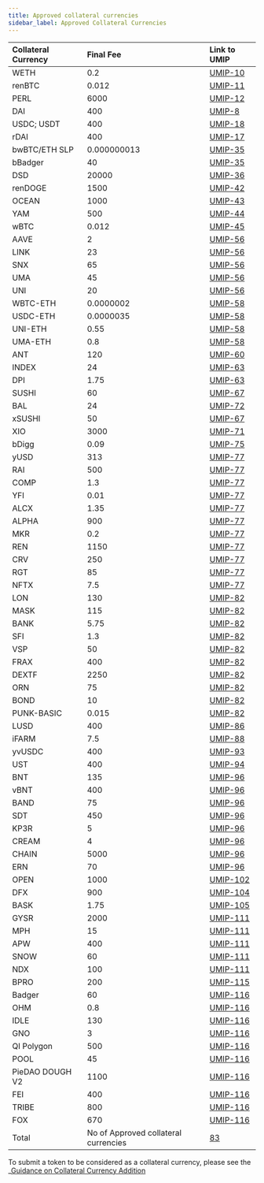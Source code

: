 ```yaml
---
title: Approved collateral currencies
sidebar_label: Approved Collateral Currencies
---
```


|Collateral Currency| Final Fee | Link to UMIP|
|:-------| :-----------| :-----------|
|WETH| 0.2 |  [UMIP-10](https://github.com/UMAprotocol/UMIPs/blob/master/UMIPs/umip-10.md)
|renBTC| 0.012 |  [UMIP-11](https://github.com/UMAprotocol/UMIPs/blob/master/UMIPs/umip-11.md)
|PERL| 6000 | [UMIP-12](https://github.com/UMAprotocol/UMIPs/blob/master/UMIPs/umip-12.md)
|DAI| 400 | [UMIP-8](https://github.com/UMAprotocol/UMIPs/blob/master/UMIPs/umip-8.md)
|USDC; USDT| 400 | [UMIP-18](https://github.com/UMAprotocol/UMIPs/blob/master/UMIPs/umip-18.md)
|rDAI| 400 | [UMIP-17](https://github.com/UMAprotocol/UMIPs/blob/master/UMIPs/umip-17.md)
|bwBTC/ETH SLP| 0.000000013 | [UMIP-35](https://github.com/UMAprotocol/UMIPs/blob/master/UMIPs/umip-35.md)
|bBadger| 40 | [UMIP-35](https://github.com/UMAprotocol/UMIPs/blob/master/UMIPs/umip-35.md)
|DSD| 20000 | [UMIP-36](https://github.com/UMAprotocol/UMIPs/blob/master/UMIPs/umip-36.md)
|renDOGE| 1500 | [UMIP-42](https://github.com/UMAprotocol/UMIPs/blob/master/UMIPs/umip-42.md)
|OCEAN| 1000 | [UMIP-43](https://github.com/UMAprotocol/UMIPs/blob/master/UMIPs/umip-43.md)
|YAM| 500 | [UMIP-44](https://github.com/UMAprotocol/UMIPs/blob/master/UMIPs/umip-44.md)
|wBTC| 0.012 | [UMIP-45](https://github.com/UMAprotocol/UMIPs/blob/master/UMIPs/umip-45.md)
|AAVE| 2 | [UMIP-56](https://github.com/UMAprotocol/UMIPs/blob/master/UMIPs/umip-56.md)
|LINK| 23 | [UMIP-56](https://github.com/UMAprotocol/UMIPs/blob/master/UMIPs/umip-56.md)
|SNX| 65 | [UMIP-56](https://github.com/UMAprotocol/UMIPs/blob/master/UMIPs/umip-56.md)
|UMA| 45 | [UMIP-56](https://github.com/UMAprotocol/UMIPs/blob/master/UMIPs/umip-56.md)
|UNI| 20 | [UMIP-56](https://github.com/UMAprotocol/UMIPs/blob/master/UMIPs/umip-56.md)
|WBTC-ETH| 0.0000002 | [UMIP-58](https://github.com/UMAprotocol/UMIPs/blob/master/UMIPs/umip-58.md)
|USDC-ETH| 0.0000035 | [UMIP-58](https://github.com/UMAprotocol/UMIPs/blob/master/UMIPs/umip-58.md)
|UNI-ETH| 0.55 | [UMIP-58](https://github.com/UMAprotocol/UMIPs/blob/master/UMIPs/umip-58.md)
|UMA-ETH| 0.8 | [UMIP-58](https://github.com/UMAprotocol/UMIPs/blob/master/UMIPs/umip-58.md)
|ANT| 120 | [UMIP-60](https://github.com/UMAprotocol/UMIPs/blob/master/UMIPs/umip-60.md)
|INDEX| 24 | [UMIP-63](https://github.com/UMAprotocol/UMIPs/blob/master/UMIPs/umip-63.md)
|DPI| 1.75 | [UMIP-63](https://github.com/UMAprotocol/UMIPs/blob/master/UMIPs/umip-63.md)
|SUSHI| 60 | [UMIP-67](https://github.com/UMAprotocol/UMIPs/blob/master/UMIPs/umip-67.md)
|BAL| 24 |[UMIP-72](https://github.com/UMAprotocol/UMIPs/blob/master/UMIPs/umip-72.md)
|xSUSHI| 50 | [UMIP-67](https://github.com/UMAprotocol/UMIPs/blob/master/UMIPs/umip-67.md)
|XIO| 3000 | [UMIP-71](https://github.com/UMAprotocol/UMIPs/blob/master/UMIPs/umip-70.md)
|bDigg| 0.09 | [UMIP-75](https://github.com/UMAprotocol/UMIPs/blob/master/UMIPs/umip-75.md)
|yUSD| 313 | [UMIP-77](https://github.com/UMAprotocol/UMIPs/blob/master/UMIPs/umip-77.md)
|RAI| 500 | [UMIP-77](https://github.com/UMAprotocol/UMIPs/blob/master/UMIPs/umip-77.md)
|COMP| 1.3 | [UMIP-77](https://github.com/UMAprotocol/UMIPs/blob/master/UMIPs/umip-77.md)
|YFI| 0.01 | [UMIP-77](https://github.com/UMAprotocol/UMIPs/blob/master/UMIPs/umip-77.md)
|ALCX| 1.35 | [UMIP-77](https://github.com/UMAprotocol/UMIPs/blob/master/UMIPs/umip-77.md)
|ALPHA| 900 | [UMIP-77](https://github.com/UMAprotocol/UMIPs/blob/master/UMIPs/umip-77.md)
|MKR| 0.2 | [UMIP-77](https://github.com/UMAprotocol/UMIPs/blob/master/UMIPs/umip-77.md)
|REN| 1150 | [UMIP-77](https://github.com/UMAprotocol/UMIPs/blob/master/UMIPs/umip-77.md)
|CRV| 250 | [UMIP-77](https://github.com/UMAprotocol/UMIPs/blob/master/UMIPs/umip-77.md)
|RGT| 85 | [UMIP-77](https://github.com/UMAprotocol/UMIPs/blob/master/UMIPs/umip-77.md)
|NFTX| 7.5 | [UMIP-77](https://github.com/UMAprotocol/UMIPs/blob/master/UMIPs/umip-77.md)
|LON| 130 | [UMIP-82](https://github.com/UMAprotocol/UMIPs/blob/master/UMIPs/umip-82.md)
|MASK| 115 | [UMIP-82](https://github.com/UMAprotocol/UMIPs/blob/master/UMIPs/umip-82.md)
|BANK| 5.75 | [UMIP-82](https://github.com/UMAprotocol/UMIPs/blob/master/UMIPs/umip-82.md)
|SFI| 1.3 | [UMIP-82](https://github.com/UMAprotocol/UMIPs/blob/master/UMIPs/umip-82.md)
|VSP| 50 | [UMIP-82](https://github.com/UMAprotocol/UMIPs/blob/master/UMIPs/umip-82.md)
|FRAX| 400 | [UMIP-82](https://github.com/UMAprotocol/UMIPs/blob/master/UMIPs/umip-82.md)
|DEXTF| 2250 | [UMIP-82](https://github.com/UMAprotocol/UMIPs/blob/master/UMIPs/umip-82.md)
|ORN| 75 | [UMIP-82](https://github.com/UMAprotocol/UMIPs/blob/master/UMIPs/umip-82.md)
|BOND| 10 | [UMIP-82](https://github.com/UMAprotocol/UMIPs/blob/master/UMIPs/umip-82.md)
|PUNK-BASIC| 0.015| [UMIP-82](https://github.com/UMAprotocol/UMIPs/blob/master/UMIPs/umip-82.md)
|LUSD| 400 | [UMIP-86](https://github.com/UMAprotocol/UMIPs/blob/master/UMIPs/umip-86.md)
|iFARM| 7.5 | [UMIP-88](https://github.com/UMAprotocol/UMIPs/blob/master/UMIPs/umip-88.md)
|yvUSDC| 400 | [UMIP-93](https://github.com/UMAprotocol/UMIPs/blob/master/UMIPs/umip-93.md)
|UST| 400 | [UMIP-94](https://github.com/UMAprotocol/UMIPs/blob/master/UMIPs/umip-94.md)
|BNT| 135 | [UMIP-96](https://github.com/UMAprotocol/UMIPs/blob/master/UMIPs/umip-96.md)
|vBNT| 400 | [UMIP-96](https://github.com/UMAprotocol/UMIPs/blob/master/UMIPs/umip-96.md)
|BAND| 75 | [UMIP-96](https://github.com/UMAprotocol/UMIPs/blob/master/UMIPs/umip-96.md)
|SDT| 450 | [UMIP-96](https://github.com/UMAprotocol/UMIPs/blob/master/UMIPs/umip-96.md)
|KP3R| 5 | [UMIP-96](https://github.com/UMAprotocol/UMIPs/blob/master/UMIPs/umip-96.md)
|CREAM| 4 | [UMIP-96](https://github.com/UMAprotocol/UMIPs/blob/master/UMIPs/umip-96.md)
|CHAIN| 5000 | [UMIP-96](https://github.com/UMAprotocol/UMIPs/blob/master/UMIPs/umip-96.md)
|ERN| 70 | [UMIP-96](https://github.com/UMAprotocol/UMIPs/blob/master/UMIPs/umip-96.md)
|OPEN| 1000 | [UMIP-102](https://github.com/UMAprotocol/UMIPs/blob/master/UMIPs/umip-102.md)
|DFX| 900 | [UMIP-104](https://github.com/UMAprotocol/UMIPs/blob/master/UMIPs/umip-104.md)
|BASK| 1.75 | [UMIP-105](https://github.com/UMAprotocol/UMIPs/blob/master/UMIPs/umip-105.md)
|GYSR| 2000 | [UMIP-111](https://github.com/UMAprotocol/UMIPs/blob/master/UMIPs/umip-111.md)
|MPH| 15 | [UMIP-111](https://github.com/UMAprotocol/UMIPs/blob/master/UMIPs/umip-111.md)
|APW| 400 | [UMIP-111](https://github.com/UMAprotocol/UMIPs/blob/master/UMIPs/umip-111.md)
|SNOW| 60 | [UMIP-111](https://github.com/UMAprotocol/UMIPs/blob/master/UMIPs/umip-111.md)
|NDX| 100 | [UMIP-111](https://github.com/UMAprotocol/UMIPs/blob/master/UMIPs/umip-111.md)
|BPRO| 200 | [UMIP-115](https://github.com/UMAprotocol/UMIPs/blob/master/UMIPs/umip-115.md)
|Badger| 60 | [UMIP-116](https://github.com/UMAprotocol/UMIPs/blob/master/UMIPs/umip-116.md)
|OHM| 0.8 | [UMIP-116](https://github.com/UMAprotocol/UMIPs/blob/master/UMIPs/umip-116.md)
|IDLE| 130 | [UMIP-116](https://github.com/UMAprotocol/UMIPs/blob/master/UMIPs/umip-116.md)
|GNO| 3 | [UMIP-116](https://github.com/UMAprotocol/UMIPs/blob/master/UMIPs/umip-116.md)
|QI Polygon| 500 | [UMIP-116](https://github.com/UMAprotocol/UMIPs/blob/master/UMIPs/umip-116.md)
|POOL| 45 | [UMIP-116](https://github.com/UMAprotocol/UMIPs/blob/master/UMIPs/umip-116.md)
|PieDAO DOUGH V2| 1100 | [UMIP-116](https://github.com/UMAprotocol/UMIPs/blob/master/UMIPs/umip-116.md)
|FEI| 400 | [UMIP-116](https://github.com/UMAprotocol/UMIPs/blob/master/UMIPs/umip-116.md)
|TRIBE| 800 | [UMIP-116](https://github.com/UMAprotocol/UMIPs/blob/master/UMIPs/umip-116.md)
|FOX| 670 | [UMIP-116](https://github.com/UMAprotocol/UMIPs/blob/master/UMIPs/umip-116.md)
|Total| No of Approved collateral currencies | [83](https://docs.umaproject.org/uma-tokenholders/approved-collateral-currencies)


To submit a token to be considered as a collateral currency, please see the _[Guidance on Collateral Currency Addition](uma-tokenholders/guidence-on-collateral-currency-addition.md)
